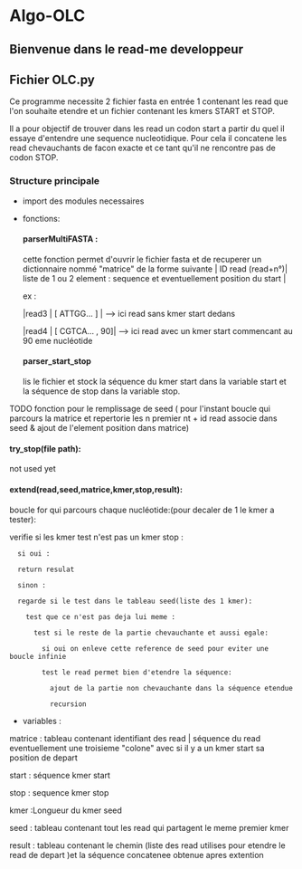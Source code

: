 # Algo-OLC
## Bienvenue dans le read-me developpeur 

## Fichier OLC.py 
Ce programme necessite 2 fichier fasta en entrée 1 contenant les read que l'on souhaite etendre et un fichier contenant les kmers START et STOP. 

Il a pour objectif de trouver dans les read un codon start a partir du quel il essaye d'entendre une sequence nucleotidique. Pour cela il concatene les read chevauchants de facon exacte et ce tant qu'il ne rencontre pas de codon STOP. 

### Structure principale 
- import des modules necessaires 

- fonctions:
  #### parserMultiFASTA : 
  cette fonction permet d'ouvrir le fichier fasta et de recuperer un dictionnaire nommé "matrice" de la forme suivante 
   | ID read (read+n°)| liste de 1 ou 2 element : sequence et eventuellement position du start |
   
   ex :
   
   |read3 | [ ATTGG... ] |  --> ici read sans kmer start dedans
   
   
   |read4 | [ CGTCA... , 90]| --> ici read avec un kmer start commencant au 90 eme nucléotide
   

   #### parser_start_stop
   lis le fichier et stock la séquence du kmer start dans la variable start et la séquence de stop dans la variable stop. 


TODO fonction pour le remplissage de seed ( pour l'instant boucle qui parcours la matrice et repertorie les n premier nt + id read associe dans seed & ajout de l'element position dans matrice)

#### try_stop(file path):
not used yet

#### extend(read,seed,matrice,kmer,stop,result):
  boucle for qui parcours chaque nucléotide:(pour decaler de 1 le kmer a tester):
   
   verifie si les kmer test n'est pas un kmer stop : 
      
      si oui : 
      
      return resulat 
      
      sinon : 
      
      regarde si le test dans le tableau seed(liste des 1 kmer):
        
        test que ce n'est pas deja lui meme :
          
          test si le reste de la partie chevauchante et aussi egale: 
            
            si oui on enleve cette reference de seed pour eviter une boucle infinie 
            
            test le read permet bien d'etendre la séquence: 
              
              ajout de la partie non chevauchante dans la séquence etendue 
              
              recursion 
        
-  variables : 

matrice : tableau contenant  identifiant des read | séquence du read 
eventuellement une troisieme "colone" avec si il y a un kmer start sa position de depart 

start : séquence kmer start

stop : sequence kmer stop

kmer :Longueur du kmer seed

seed : tableau contenant tout les read qui partagent le meme premier kmer

result : tableau contenant le chemin (liste des read utilises pour etendre le read de depart )et la séquence concatenee obtenue apres extention


 
